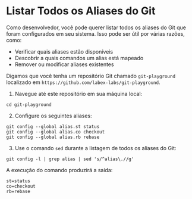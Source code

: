# Listar Todos os Aliases do Git

Como desenvolvedor, você pode querer listar todos os aliases do Git que foram configurados em seu sistema. Isso pode ser útil por várias razões, como:

- Verificar quais aliases estão disponíveis
- Descobrir a quais comandos um alias está mapeado
- Remover ou modificar aliases existentes

Digamos que você tenha um repositório Git chamado `git-playground` localizado em `https://github.com/labex-labs/git-playground`.

1. Navegue até este repositório em sua máquina local:

```shell
cd git-playground
```

2. Configure os seguintes aliases:

```shell
git config --global alias.st status
git config --global alias.co checkout
git config --global alias.rb rebase
```

3. Use o comando `sed` durante a listagem de todos os aliases do Git:

```shell
git config -l | grep alias | sed 's/^alias\.//g'
```

A execução do comando produzirá a saída:

```shell
st=status
co=checkout
rb=rebase
```
